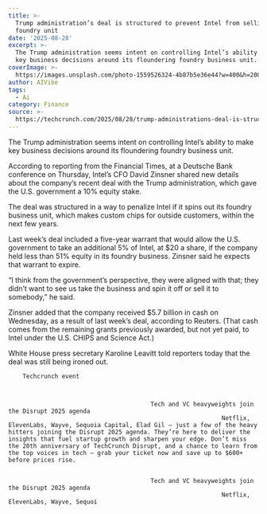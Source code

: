 ```yaml
---
title: >-
  Trump administration’s deal is structured to prevent Intel from selling
  foundry unit
date: '2025-08-28'
excerpt: >-
  The Trump administration seems intent on controlling Intel’s ability to make
  key business decisions around its floundering foundry business unit. Acco...
coverImage: >-
  https://images.unsplash.com/photo-1559526324-4b87b5e36e44?w=400&h=200&fit=crop&auto=format
author: AIVibe
tags:
  - Ai
category: Finance
source: >-
  https://techcrunch.com/2025/08/28/trump-administrations-deal-is-structured-to-prevent-intel-from-selling-foundry-unit/
---
```

The Trump administration seems intent on controlling Intel’s ability to make key business decisions around its floundering foundry business unit.

According to reporting from the Financial Times, at a Deutsche Bank conference on Thursday, Intel’s CFO David Zinsner shared new details about the company’s recent deal with the Trump administration, which gave the U.S. government a 10% equity stake.


	
	




	
	



The deal was structured in a way to penalize Intel if it spins out its foundry business unit, which makes custom chips for outside customers, within the next few years.

Last week’s deal included a five-year warrant that would allow the U.S. government to take an additional 5% of Intel, at $20 a share, if the company held less than 51% equity in its foundry business. Zinsner said he expects that warrant to expire.

“I think from the government’s perspective, they were aligned with that; they didn’t want to see us take the business and spin it off or sell it to somebody,” he said.

Zinsner added that the company received $5.7 billion in cash on Wednesday, as a result of last week’s deal, according to Reuters. (That cash comes from the remaining grants previously awarded, but not yet paid, to Intel under the U.S. CHIPS and Science Act.)

White House press secretary Karoline Leavitt told reporters today that the deal was still being ironed out.

	
		
					
		Techcrunch event
		
			
				
											Tech and VC heavyweights join the Disrupt 2025 agenda
																Netflix, ElevenLabs, Wayve, Sequoia Capital, Elad Gil — just a few of the heavy hitters joining the Disrupt 2025 agenda. They’re here to deliver the insights that fuel startup growth and sharpen your edge. Don’t miss the 20th anniversary of TechCrunch Disrupt, and a chance to learn from the top voices in tech — grab your ticket now and save up to $600+ before prices rise.
									
				
											Tech and VC heavyweights join the Disrupt 2025 agenda
																Netflix, ElevenLabs, Wayve, Sequoi
